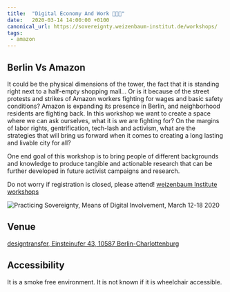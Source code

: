 ```yaml
---
title:  "Digital Economy And Work 👩🏻‍💻"
date:   2020-03-14 14:00:00 +0100
canonical_url: https://sovereignty.weizenbaum-institut.de/workshops/
tags:
 - amazon
---
```


## Berlin Vs Amazon

It could be the physical dimensions of the tower, the fact that it is standing right next to a half-empty shopping mall… Or is it because of the street protests and strikes of Amazon workers fighting for wages and basic safety conditions?  Amazon is expanding its presence in Berlin, and neighborhood residents are fighting back. In this workshop we want to create a space where we can ask ourselves, what it is we are fighting for? On the margins of labor rights, gentrification, tech-lash and activism, what are the strategies that will bring us forward when it comes to creating a long lasting and livable city for all?

One end goal of this workshop is to bring people of different backgrounds and knowledge to produce tangible and actionable research that can be further developed in future activist campaigns and research.

Do not worry if registration is closed, please attend! [weizenbaum Institute workshops](https://sovereignty.weizenbaum-institut.de/workshops)

![Practicing Sovereignty, Means of Digital Involvement, March 12-18 2020](https://sovereignty.weizenbaum-institut.de/wp-content/uploads/2020/02/Practicing-Sovereignty-Means-of-Digital-Involvement_Banner-2_1468px.jpg)

## Venue

[designtransfer, Einsteinufer 43, 10587 Berlin-Charlottenburg ](https://www.google.com/maps/place/Designtransfer/@52.5170753,13.3204508,17z/data=!3m1!4b1!4m5!3m4!1s0x47a8511bb2853333:0x69af5b7d3013aaea!8m2!3d52.5170721!4d13.3226395)

## Accessibility

It is a smoke free environment. It is not known if it is wheelchair accessible.
